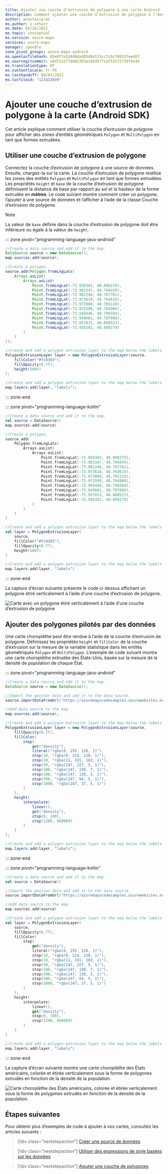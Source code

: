 ```yaml
---
title: Ajouter une couche d’extrusion de polygone à une carte Android | Microsoft Azure Maps
description: Comment ajouter une couche d’extrusion de polygone à l’Android SDK Microsoft Azure Maps.
author: anastasia-ms
ms.author: v-stharr
ms.date: 02/26/2021
ms.topic: conceptual
ms.service: azure-maps
services: azure-maps
manager: cpendle
zone_pivot_groups: azure-maps-android
ms.openlocfilehash: 85e8f7e2d4d6dad05484131cc7c0cf0932fee407
ms.sourcegitcommit: add71a1f7dd82303a1eb3b771af53172726f4144
ms.translationtype: HT
ms.contentlocale: fr-FR
ms.lasthandoff: 09/03/2021
ms.locfileid: "123432699"
---
```

# <a name="add-a-polygon-extrusion-layer-to-the-map-android-sdk"></a>Ajouter une couche d’extrusion de polygone à la carte (Android SDK)

Cet article explique comment utiliser la couche d’extrusion de polygone pour afficher des zones d’entités géométriques `Polygon` et `MultiPolygon` en tant que formes extrudées.

## <a name="use-a-polygon-extrusion-layer"></a>Utiliser une couche d’extrusion de polygone

Connectez la couche d’extrusion de polygone à une source de données. Ensuite, chargez-la sur la carte. La couche d’extrusion de polygone restitue les zones des entités `Polygon` et `MultiPolygon` en tant que formes extrudées. Les propriétés `height` et `base` de la couche d’extrusion de polygone définissent la distance de base par rapport au sol et la hauteur de la forme extrudée en **mètres**. Le code suivant montre comment créer un polygone, l’ajouter à une source de données et l’afficher à l’aide de la classe Couche d’extrusion de polygone.

> [!Note]
> La valeur de `base` définie dans la couche d’extrusion de polygone doit être inférieure ou égale à la valeur de `height`.

::: zone pivot="programming-language-java-android"

```java
//Create a data source and add it to the map.
DataSource source = new DataSource();
map.sources.add(source);

//Create a polygon.
source.add(Polygon.fromLngLats(
    Arrays.asList(
        Arrays.asList(
            Point.fromLngLat(-73.958383, 40.800279),
            Point.fromLngLat(-73.981547, 40.768459),
            Point.fromLngLat(-73.981246, 40.767761),
            Point.fromLngLat(-73.973618, 40.764616),
            Point.fromLngLat(-73.973060, 40.765128),
            Point.fromLngLat(-73.972599, 40.764908),
            Point.fromLngLat(-73.949446, 40.796584),
            Point.fromLngLat(-73.949661, 40.797088),
            Point.fromLngLat(-73.957815, 40.800523),
            Point.fromLngLat(-73.958383, 40.800279)
        )
    )
));

//Create and add a polygon extrusion layer to the map below the labels so that they are still readable.
PolygonExtrusionLayer layer = new PolygonExtrusionLayer(source,
    fillColor("#fc0303"),
    fillOpacity(0.7f),
    height(500f)
);

//Create and add a polygon extrusion layer to the map below the labels so that they are still readable.
map.layers.add(layer, "labels");
```

::: zone-end

::: zone pivot="programming-language-kotlin"

```kotlin
//Create a data source and add it to the map.
val source = DataSource()
map.sources.add(source)

//Create a polygon.
source.add(
    Polygon.fromLngLats(
        Arrays.asList(
            Arrays.asList(
                Point.fromLngLat(-73.958383, 40.800279),
                Point.fromLngLat(-73.981547, 40.768459),
                Point.fromLngLat(-73.981246, 40.767761),
                Point.fromLngLat(-73.973618, 40.764616),
                Point.fromLngLat(-73.973060, 40.765128),
                Point.fromLngLat(-73.972599, 40.764908),
                Point.fromLngLat(-73.949446, 40.796584),
                Point.fromLngLat(-73.949661, 40.797088),
                Point.fromLngLat(-73.957815, 40.800523),
                Point.fromLngLat(-73.958383, 40.800279)
            )
        )
    )
)

//Create and add a polygon extrusion layer to the map below the labels so that they are still readable.
val layer = PolygonExtrusionLayer(
    source,
    fillColor("#fc0303"),
    fillOpacity(0.7f),
    height(500f)
)

//Create and add a polygon extrusion layer to the map below the labels so that they are still readable.
map.layers.add(layer, "labels")
```

::: zone-end

La capture d’écran suivante présente le code ci-dessus affichant un polygone étiré verticalement à l’aide d’une couche d’extrusion de polygone.

![Carte avec un polygone étiré verticalement à l’aide d’une couche d’extrusion de polygone](media/map-extruded-polygon-android/polygon-extrusion-layer.jpg)

## <a name="add-data-driven-polygons"></a>Ajouter des polygones pilotés par des données

Une carte choroplèthe peut être rendue à l’aide de la couche d’extrusion de polygone. Définissez les propriétés `height` et `fillColor` de la couche d’extrusion sur la mesure de la variable statistique dans les entités géométriques `Polygon` et `MultiPolygon`. L’exemple de code suivant montre une carte choroplèthe extrudée des États-Unis, basée sur la mesure de la densité de population de chaque État.

::: zone pivot="programming-language-java-android"

```java
//Create a data source and add it to the map.
DataSource source = new DataSource();

//Import the geojson data and add it to the data source.
source.importDataFromUrl("https://azuremapscodesamples.azurewebsites.net/Common/data/geojson/US_States_Population_Density.json");

//Add data source to the map.
map.sources.add(source);

//Create and add a polygon extrusion layer to the map below the labels so that they are still readable.
PolygonExtrusionLayer layer = new PolygonExtrusionLayer(source,
    fillOpacity(0.7f),
    fillColor(
        step(
            get("density"),
            literal("rgba(0, 255, 128, 1)"),
            stop(10, "rgba(9, 224, 118, 1)"),
            stop(20, "rgba(11, 191, 103, 1)"),
            stop(50, "rgba(247, 227, 5, 1)"),
            stop(100, "rgba(247, 199, 7, 1)"),
            stop(200, "rgba(247, 130, 5, 1)"),
            stop(500, "rgba(247, 94, 5, 1)"),
            stop(1000, "rgba(247, 37, 5, 1)")
        )
    ),
    height(
        interpolate(
            linear(),
            get("density"),
            stop(0, 100),
            stop(1200, 960000)
        )
    )
);

//Create and add a polygon extrusion layer to the map below the labels so that they are still readable.
map.layers.add(layer, "labels");
```

::: zone-end

::: zone pivot="programming-language-kotlin"

```kotlin
//Create a data source and add it to the map.
val source = DataSource()

//Import the geojson data and add it to the data source.
source.importDataFromUrl("https://azuremapscodesamples.azurewebsites.net/Common/data/geojson/US_States_Population_Density.json")

//Add data source to the map.
map.sources.add(source)

//Create and add a polygon extrusion layer to the map below the labels so that they are still readable.
val layer = PolygonExtrusionLayer(
    source,
    fillOpacity(0.7f),
    fillColor(
        step(
            get("density"),
            literal("rgba(0, 255, 128, 1)"),
            stop(10, "rgba(9, 224, 118, 1)"),
            stop(20, "rgba(11, 191, 103, 1)"),
            stop(50, "rgba(247, 227, 5, 1)"),
            stop(100, "rgba(247, 199, 7, 1)"),
            stop(200, "rgba(247, 130, 5, 1)"),
            stop(500, "rgba(247, 94, 5, 1)"),
            stop(1000, "rgba(247, 37, 5, 1)")
        )
    ),
    height(
        interpolate(
            linear(),
            get("density"),
            stop(0, 100),
            stop(1200, 960000)
        )
    )
)

//Create and add a polygon extrusion layer to the map below the labels so that they are still readable.
map.layers.add(layer, "labels")
```

::: zone-end

La capture d’écran suivante montre une carte choroplèthe des États américains, colorée et étirée verticalement sous la forme de polygones extrudés en fonction de la densité de la population.

![Carte choroplèthe des États américains, colorée et étirée verticalement sous la forme de polygones extrudés en fonction de la densité de la population.](media/map-extruded-polygon-android/android-extruded-choropleth.jpg)

## <a name="next-steps"></a>Étapes suivantes

Pour obtenir plus d’exemples de code à ajouter à vos cartes, consultez les articles suivants :

> [!div class="nextstepaction"]
> [Créer une source de données](create-data-source-android-sdk.md)

> [!div class="nextstepaction"]
> [Utiliser des expressions de style basées sur les données](data-driven-style-expressions-android-sdk.md)

> [!div class="nextstepaction"]
> [Ajouter une couche de polygones](how-to-add-shapes-to-android-map.md)
